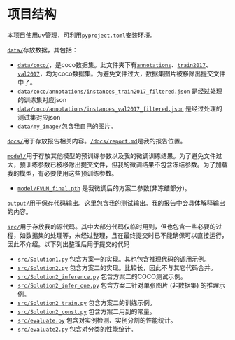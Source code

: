 # 项目结构

本项目使用uv管理，可利用[`pyproject.toml`](./pyproject.toml)安装环境。


[`data/`](./data)存放数据，其包括：

- [`data/coco/`](./data/coco)，是coco数据集。此文件夹下有[`annotations`](./data/coco/annotations)、[`train2017`](./data/coco/train2017)、[`val2017`](./data/coco/val2017)，均为coco数据集。为避免文件过大，数据集图片被移除出提交文件中了。
- [`data/coco/annotations/instances_train2017_filtered.json`](./data/coco/annotations/instances_train2017_filtered.json) 是经过处理的训练集对应json
- [`data/coco/annotations/instances_val2017_filtered.json`](./data/coco/annotations/instances_val2017_filtered.json) 是经过处理的测试集对应json
- [`data/my_image/`](./data/my_image)包含我自己的图片。

[`docs/`](./docs)用于存放报告相关内容。[`/docs/report.md`](./docs/report.md)是我的报告位置。

[`model/`](./model)用于存放其他模型的预训练参数以及我的微调训练结果。为了避免文件过大，预训练参数已被移除出提交文件，但我的微调结果不包含冻结参数。为了加载我的模型，有必要使用这些预训练参数。

- [`model/FVLM_final.pth`](./model/FVLM_final.pth) 是我微调后的方案二参数(非冻结部分)。

[`output/`](./output)用于保存代码输出。这里包含我的测试输出。我的报告中会具体解释输出的内容。

[`src/`](./src)用于存放我的源代码。其中大部分代码仅临时用到，但也包含一些必要的过程，如数据集的处理等，未经过整理，且在最终提交时已不能确保可以直接运行，因此不介绍。以下列出整理后用于提交的代码

- [`src/Solution1.py`](./src/Solution1.py) 包含方案一的实现。其也包含推理代码的调用示例。
- [`src/Solution2.py`](./src/Solution2.py) 包含方案二的实现。比较长，因此不与其它代码合并。
- [`src/Solution2_inference.py`](./src/Solution2_inference.py) 包含方案二的COCO测试示例。
- [`src/Solution2_infer_one.py`](./src/Solution2_infer_one.py) 包含方案二针对单张图片 (非数据集) 的推理示例。
- [`src/Solution2_train.py`](./src/Solution2_train.py) 包含方案二的训练示例。
- [`src/Solution2_const.py`](./src/Solution2_const.py) 包含方案二用到的常量。
- [`src/evaluate.py`](./src/evaluate.py) 包含对实例检测、实例分割的性能统计。
- [`src/evaluate2.py`](./src/evaluate2.py) 包含对分类的性能统计。
